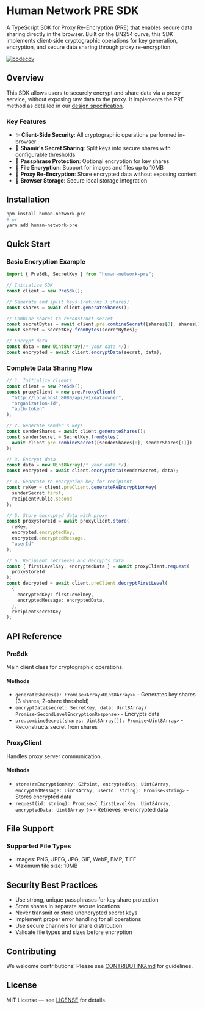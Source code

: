 # Human Network PRE SDK

A TypeScript SDK for Proxy Re-Encryption (PRE) that enables secure data sharing directly in the browser. Built on the BN254 curve, this SDK implements client-side cryptographic operations for key generation, encryption, and secure data sharing through proxy re-encryption.

[![codecov](https://codecov.io/gh/tuantran-genetica/human-network-pre-lib/graph/badge.svg?token=7JUVSD2ESJ)](https://codecov.io/gh/tuantran-genetica/human-network-pre-lib)

## Overview

This SDK allows users to securely encrypt and share data via a proxy service, without exposing raw data to the proxy. It implements the PRE method as detailed in our [design specification](https://www.overleaf.com/read/fxqmmczvtxjn#cc8f9b).

### Key Features

- ✨ **Client-Side Security**: All cryptographic operations performed in-browser
- 🔐 **Shamir's Secret Sharing**: Split keys into secure shares with configurable thresholds
- 🔑 **Passphrase Protection**: Optional encryption for key shares
- 📁 **File Encryption**: Support for images and files up to 10MB
- 🔄 **Proxy Re-Encryption**: Share encrypted data without exposing content
- 📅 **Browser Storage**: Secure local storage integration

## Installation

```bash
npm install human-network-pre
# or
yarn add human-network-pre
```

## Quick Start

### Basic Encryption Example

```typescript
import { PreSdk, SecretKey } from "human-network-pre";

// Initialize SDK
const client = new PreSdk();

// Generate and split keys (returns 3 shares)
const shares = await client.generateShares();

// Combine shares to reconstruct secret
const secretBytes = await client.pre.combineSecret([shares[0], shares[1]]);
const secret = SecretKey.fromBytes(secretBytes);

// Encrypt data
const data = new Uint8Array(/* your data */);
const encrypted = await client.encryptData(secret, data);
```

### Complete Data Sharing Flow

```typescript
// 1. Initialize clients
const client = new PreSdk();
const proxyClient = new pre.ProxyClient(
  "http://localhost:8080/api/v1/dataowner",
  "organization-id",
  "auth-token"
);

// 2. Generate sender's keys
const senderShares = await client.generateShares();
const senderSecret = SecretKey.fromBytes(
  await client.pre.combineSecret([senderShares[0], senderShares[1]])
);

// 3. Encrypt data
const data = new Uint8Array(/* your data */);
const encrypted = await client.encryptData(senderSecret, data);

// 4. Generate re-encryption key for recipient
const reKey = client.preClient.generateReEncryptionKey(
  senderSecret.first,
  recipientPublic.second
);

// 5. Store encrypted data with proxy
const proxyStoreId = await proxyClient.store(
  reKey,
  encrypted.encryptedKey,
  encrypted.encryptedMessage,
  "userId"
);

// 6. Recipient retrieves and decrypts data
const { firstLevelKey, encryptedData } = await proxyClient.request(
  proxyStoreId
);
const decrypted = await client.preClient.decryptFirstLevel(
  {
    encryptedKey: firstLevelKey,
    encryptedMessage: encryptedData,
  },
  recipientSecretKey
);
```

## API Reference

### PreSdk

Main client class for cryptographic operations.

#### Methods

- `generateShares(): Promise<Array<Uint8Array>>` - Generates key shares (3 shares, 2-share threshold)
- `encryptData(secret: SecretKey, data: Uint8Array): Promise<SecondLevelEncryptionResponse>` - Encrypts data
- `pre.combineSecret(shares: Uint8Array[]): Promise<Uint8Array>` - Reconstructs secret from shares

### ProxyClient

Handles proxy server communication.

#### Methods

- `store(reEncryptionKey: G2Point, encryptedKey: Uint8Array, encryptedMessage: Uint8Array, userId: string): Promise<string>` - Stores encrypted data
- `request(id: string): Promise<{ firstLevelKey: Uint8Array, encryptedData: Uint8Array }>` - Retrieves re-encrypted data

## File Support

### Supported File Types

- Images: PNG, JPEG, JPG, GIF, WebP, BMP, TIFF
- Maximum file size: 10MB

## Security Best Practices

- Use strong, unique passphrases for key share protection
- Store shares in separate secure locations
- Never transmit or store unencrypted secret keys
- Implement proper error handling for all operations
- Use secure channels for share distribution
- Validate file types and sizes before encryption

## Contributing

We welcome contributions! Please see [CONTRIBUTING.md](CONTRIBUTING.md) for guidelines.

## License

MIT License — see [LICENSE](LICENSE) for details.

